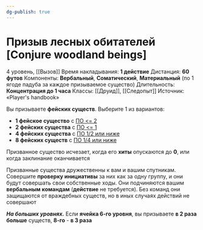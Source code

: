 ```yaml
---
dg-publish: true
---
```

# Призыв лесных обитателей [Conjure woodland beings]
4 уровень, [[Вызов]]
Время накладывания: **1 действие**
Дистанция: **60 футов**
Компоненты: **Вербальный**, **Соматический**, **Материальный** (по 1 ягоде падуба за каждое призываемое существо)
Длительность: **Концентрация до 1 часа**
Классы: [[Друид]], [[Следопыт]]
Источник: «Player's handbook»

Вы призываете **фейских существ**. Выберите 1 из вариантов:
- **1 фейское существо** с [ПО <= 2](https://dnd.su/bestiary/?search=&type=32&danger=10%7C11%7C12%7C13%7C14%7C15)
- **2 фейских существа** с [ПО <= 1](https://dnd.su/bestiary/?search=&type=32&danger=10%7C11%7C12%7C13%7C14)
- **4 фейских существа** с [ПО 1/2 или ниже](https://dnd.su/bestiary/?search=&type=32&danger=10%7C11%7C12%7C13)
- **8 фейских существ** с [ПО 1/4 или ниже](https://dnd.su/bestiary/?search=&type=32&danger=10%7C11%7C12)

Призванное существо исчезает, когда его **хиты** опускаются до **0**, или когда заклинание оканчивается

Призванные существа дружественны к вам и вашим спутникам. Совершите **проверку инициативы** за них как за одну группу, и они будут совершать свои собственные ходы. Они подчиняются вашим **вербальным командам** (**действие** не требуется). Без команд они защищаются от враждебных существ, но в иных случаях действий не совершают

**_На больших уровнях._** Если **ячейка 6-го уровня**, вы призываете **в 2 раза больше** существ, **8-го** - **в 3 раза**